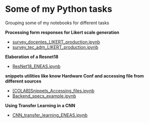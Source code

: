 # Some of my Python tasks

Grouping some of my notebooks for different tasks

**Processing form responses for Likert scale generation**

* [survey_docentes_LIKERT_production.ipynb](https://github.com/eneasmesquita/python-tasks/blob/main/survey_docentes_LIKERT_production.ipynb)
* [survey_tec_adm_LIKERT_production.ipynb](https://github.com/eneasmesquita/python-tasks/blob/main/survey_tec_adm_LIKERT_production%2C.ipynb)

**Elaboration of a Resnet18**

* [ResNet18_ENEAS.ipynb](https://github.com/eneasmesquita/python-tasks/blob/main/ResNet18_ENEAS.ipynb)

**snippets utilities like know Hardware Conf and accessing file from different sources**

* [[COLAB]Snippets_Accessing_files.ipynb](https://github.com/eneasmesquita/python-tasks/blob/main/%5BCOLAB%5DSnippets_Accessing_files.ipynb)
* [Backend_specs_example.ipynb](https://github.com/eneasmesquita/python-tasks/blob/main/Backend_specs_example.ipynb)

**Using Transfer Learning in a CNN**

* [CNN_transfer_learning_ENEAS.ipynb](https://github.com/eneasmesquita/python-tasks/blob/main/CNN_transfer_learning_ENEAS.ipynb)
